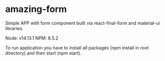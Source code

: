 # amazing-form
Simple APP with form component built via react-final-form and material-ui libraries.

Node: v14.13.1
NPM: 8.5.2

To run application you have to install all packages (npm install in root directory) and then start (npm start).
